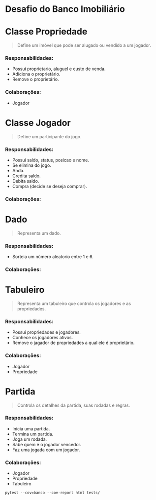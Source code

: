 # Desafio do Banco Imobiliário

# Classe Propriedade

> Define um imóvel que pode ser alugado ou vendido a um jogador.

### Responsabilidades:

-   Possui proprietario, aluguel e custo de venda.
-   Adiciona o proprietário.
-   Remove o proprietário.

### Colaborações:

-   Jogador

# Classe Jogador

> Define um participante do jogo.

### Responsabilidades:

-   Possui saldo, status, posicao e nome.
-   Se elimina do jogo.
-   Anda.
-   Credita saldo.
-   Debita saldo.
-   Compra (decide se deseja comprar).

### Colaborações:

# Dado

> Representa um dado.

### Responsabilidades:

-   Sorteia um número aleatorio entre 1 e 6.

### Colaborações:

# Tabuleiro

> Representa um tabuleiro que controla os jogadores e as propriedades.

### Responsabilidades:

-   Possui propriedades e jogadores.
-   Conhece os jogadores ativos.
-   Remove o jagador de propriedades a qual ele é proprietário.

### Colaborações:

-   Jogador
-   Propriedade

# Partida

> Controla os detalhes da partida, suas rodadas e regras.

### Responsabilidades:

-   Inicia uma partida.
-   Termina um partida.
-   Joga um rodada.
-   Sabe quem é o jogador vencedor.
-   Faz uma jogada com um jogador.

### Colaborações:

-   Jogador
-   Propriedade
-   Tabuleiro

`pytest --cov=banco --cov-report html tests/`

